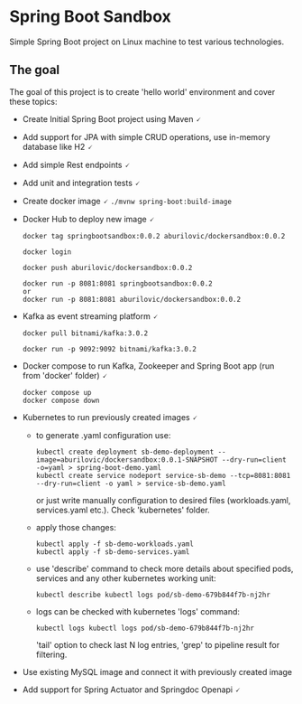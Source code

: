 # Spring Boot Sandbox
Simple Spring Boot project on Linux machine to test various technologies.

## The goal
The goal of this project is to create 'hello world' environment and cover these topics:

- Create Initial Spring Boot project using Maven 🗸
- Add support for JPA with simple CRUD operations, use in-memory database like H2 🗸
- Add simple Rest endpoints 🗸
- Add unit and integration tests 🗸
- Create docker image 🗸
  `./mvnw spring-boot:build-image`

- Docker Hub to deploy new image 🗸

    ```
    docker tag springbootsandbox:0.0.2 aburilovic/dockersandbox:0.0.2
    
    docker login
    
    docker push aburilovic/dockersandbox:0.0.2
    
    docker run -p 8081:8081 springbootsandbox:0.0.2
    or
    docker run -p 8081:8081 aburilovic/dockersandbox:0.0.2
    ```
- Kafka as event streaming platform 🗸

    ```
    docker pull bitnami/kafka:3.0.2
  
    docker run -p 9092:9092 bitnami/kafka:3.0.2
    ```

- Docker compose to run Kafka, Zookeeper and Spring Boot app (run from 'docker' folder) 🗸

    ```
    docker compose up
    docker compose down
    ```

- Kubernetes to run previously created images 🗸
  * to generate .yaml configuration use:

      ```
      kubectl create deployment sb-demo-deployment --image=aburilovic/dockersandbox:0.0.1-SNAPSHOT --dry-run=client -o=yaml > spring-boot-demo.yaml
      kubectl create service nodeport service-sb-demo --tcp=8081:8081 --dry-run=client -o yaml > service-sb-demo.yaml
      ```
    or just write manually configuration to desired files (workloads.yaml, services.yaml etc.). Check 'kubernetes' folder.
  
  * apply those changes:
      ```
      kubectl apply -f sb-demo-workloads.yaml
      kubectl apply -f sb-demo-services.yaml
      ```
  * use 'describe' command to check more details about specified pods, services and any other kubernetes working unit:
      ```
      kubectl describe kubectl logs pod/sb-demo-679b844f7b-nj2hr
      ```
  * logs can be checked with kubernetes 'logs' command:
      ```
      kubectl logs kubectl logs pod/sb-demo-679b844f7b-nj2hr
      ```
    'tail' option to check last N log entries, 'grep' to pipeline result for filtering.
  
- Use existing MySQL image and connect it with previously created image

- Add support for Spring Actuator and Springdoc Openapi 🗸

